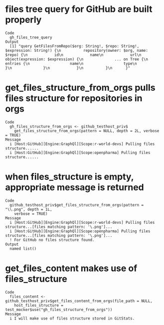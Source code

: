 # files tree query for GitHub are built properly

    Code
      gh_files_tree_query
    Output
      [1] "query GetFilesFromRepo($org: String!, $repo: String!, $expression: String!) {\n          repository(owner: $org, name: $repo) {\n            id\n            name\n            url\n            object(expression: $expression) {\n              ... on Tree {\n                entries {\n                  name\n                  type\n                }\n              }\n            }\n          }\n      }"

# get_files_structure_from_orgs pulls files structure for repositories in orgs

    Code
      gh_files_structure_from_orgs <- github_testhost_priv$
        get_files_structure_from_orgs(pattern = NULL, depth = 2L, verbose = TRUE)
    Message
      i [Host:GitHub][Engine:GraphQl][Scope:r-world-devs] Pulling files structure......
      i [Host:GitHub][Engine:GraphQl][Scope:openpharma] Pulling files structure......

# when files_structure is empty, appropriate message is returned

    Code
      github_testhost_priv$get_files_structure_from_orgs(pattern = "\\.png", depth = 1L,
        verbose = TRUE)
    Message
      i [Host:GitHub][Engine:GraphQl][Scope:r-world-devs] Pulling files structure...[files matching pattern: '\.png']...
      i [Host:GitHub][Engine:GraphQl][Scope:openpharma] Pulling files structure...[files matching pattern: '\.png']...
      ! For GitHub no files structure found.
    Output
      named list()

# get_files_content makes use of files_structure

    Code
      files_content <- github_testhost_priv$get_files_content_from_orgs(file_path = NULL,
        host_files_structure = test_mocker$use("gh_files_structure_from_orgs"))
    Message
      i I will make use of files structure stored in GitStats.

